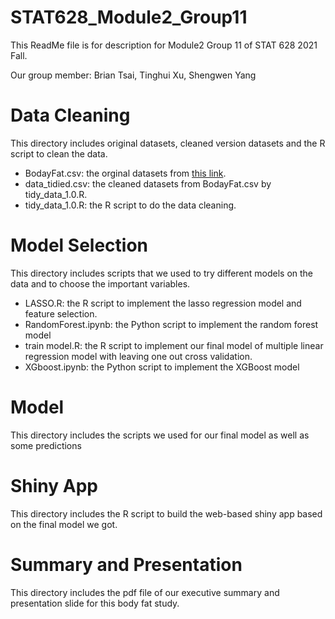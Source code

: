 # STAT628_Module2_Group11
This ReadMe file is for description for Module2 Group 11 of STAT 628 2021 Fall.

Our group member: Brian Tsai, Tinghui Xu, Shengwen Yang
# Data Cleaning
This directory includes original datasets, cleaned version datasets and the R script to clean the data.
* BodayFat.csv: the orginal datasets from [this link](http://staff.pubhealth.ku.dk/~tag/Teaching/share/data/Bodyfat.html#org16c7c47).
* data_tidied.csv: the cleaned datasets from BodayFat.csv by tidy_data_1.0.R.
* tidy_data_1.0.R: the R script to do the data cleaning.

# Model Selection
This directory includes scripts that we used to try different models on the data and to choose the important variables.
* LASSO.R: the R script to implement the lasso regression model and feature selection.
* RandomForest.ipynb: the Python script to implement the random forest model
* train model.R: the R script to implement our final model of multiple linear regression model with leaving one out cross validation. 
* XGboost.ipynb: the Python script to implement the XGBoost model

# Model 
This directory includes the scripts we used for our final model as well as some predictions  

# Shiny App
This directory includes the R script to build the web-based shiny app based on the final model we got.

# Summary and Presentation
This directory includes the pdf file of our executive summary and presentation slide for this body fat study.
